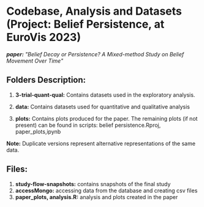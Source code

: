 # Codebase, Analysis and Datasets (Project: Belief Persistence, at EuroVis 2023)

_**paper:** "Belief Decay or Persistence? A Mixed-method Study on Belief Movement Over Time"_


## Folders Description:
1. **3-trial-quant-qual:** Contains datasets used in the exploratory analysis.

2. **data:** Contains datasets used for quantitative and qualitative analysis

3. **plots:** Contains plots produced for the paper. The remaining plots (if not present) can be found in scripts: belief persistence.Rproj, paper_plots,ipynb


**Note:** Duplicate versions represent alternative representations of the same data.


## Files: 
1. **study-flow-snapshots:** contains snapshots of the final study 
2. **accessMongo:** accessing data from the database and creating csv files 
3. **paper_plots, analysis.R:** analysis and plots created in the paper



